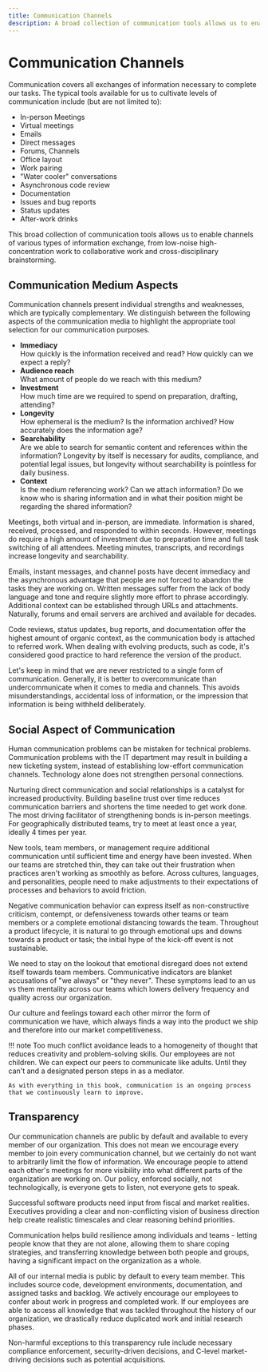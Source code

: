 ```yaml
---
title: Communication Channels
description: A broad collection of communication tools allows us to enable channels of various types of information exchange, from low-noise high-concentration work to collaborative work and cross-disciplinary brainstorming.
---
```


# Communication Channels

Communication covers all exchanges of information necessary to complete our tasks. The typical tools available for us to cultivate levels of communication include (but are not limited to):

- In-person Meetings
- Virtual meetings
- Emails
- Direct messages
- Forums, Channels
- Office layout
- Work pairing
- "Water cooler" conversations
- Asynchronous code review
- Documentation
- Issues and bug reports
- Status updates
- After-work drinks

This broad collection of communication tools allows us to enable channels of various types of information exchange, from low-noise high-concentration work to collaborative work and cross-disciplinary brainstorming.

<!-- 
TODO: (Daniel) Communicating via Team interactions
The default cannot be to directly call members from other teams to request help and support
Find good channel, e.g. support line, or create a ticket and meeting, otherwise ask other team to book time
-->

## Communication Medium Aspects

Communication channels present individual strengths and weaknesses, which are typically complementary. We distinguish between the following aspects of the communication media to highlight the appropriate tool selection for our communication purposes.

- **Immediacy**  
  How quickly is the information received and read? How quickly can we expect a reply?
- **Audience reach**  
  What amount of people do we reach with this medium?
- **Investment**  
  How much time are we required to spend on preparation, drafting, attending?
- **Longevity**  
  How ephemeral is the medium? Is the information archived? How accurately does the information age?
- **Searchability**  
  Are we able to search for semantic content and references within the information? Longevity by itself is necessary for audits, compliance, and potential legal issues, but longevity without searchability is pointless for daily business.
- **Context**  
  Is the medium referencing work? Can we attach information? Do we know who is sharing information and in what their position might be regarding the shared information?

<!-- TODO: (Daniel) Meetings
Share agenda
Make sure people are prepared
only invite who is necessary
Let people go when no longer needed
Write notes
Share results
 -->

Meetings, both virtual and in-person, are immediate. Information is shared, received, processed, and responded to within seconds. However, meetings do require a high amount of investment due to preparation time and full task switching of all attendees. Meeting minutes, transcripts, and recordings increase longevity and searchability.

Emails, instant messages, and channel posts have decent immediacy and the asynchronous advantage that people are not forced to abandon the tasks they are working on. Written messages suffer from the lack of body language and tone and require slightly more effort to phrase accordingly. Additional context can be established through URLs and attachments. Naturally, forums and email servers are archived and available for decades.

Code reviews, status updates, bug reports, and documentation offer the highest amount of organic context, as the communication body is attached to referred work. When dealing with evolving products, such as code, it's considered good practice to hard reference the version of the product.

Let's keep in mind that we are never restricted to a single form of communication. Generally, it is better to overcommunicate than undercommunicate when it comes to media and channels. This avoids misunderstandings, accidental loss of information, or the impression that information is being withheld <!-- vale write-good.Weasel = NO -->deliberately<!-- vale write-good.Weasel = YES -->.

## Social Aspect of Communication

<!-- 
TODO: (Daniel) embed in this chapter, moved from prev part II
Culture, Diversity, and Language, Individual Needs of Team Members
-->

Human communication problems can be mistaken for technical problems. Communication problems with the IT department may result in building a new ticketing system, instead of establishing low-effort communication channels. Technology alone does not strengthen personal connections.

Nurturing direct communication and social relationships is a catalyst for increased productivity. Building baseline trust over time reduces communication barriers and shortens the time needed to get work done. The most driving facilitator of strengthening bonds is in-person meetings. For geographically distributed teams, try to meet at least once a year, ideally 4 times per year.

New tools, team members, or management require additional communication until sufficient time and energy have been invested. When our teams are stretched thin, they can take out their frustration when practices aren't working as <!-- vale write-good.Weasel = NO -->smoothly<!-- vale write-good.Weasel = YES --> as before. Across cultures, languages, and personalities, people need to make adjustments to their expectations of processes and behaviors to avoid friction.

Negative communication behavior can express itself as non-constructive criticism, contempt, or defensiveness towards other teams or team members or a complete emotional distancing towards the team. Throughout a product lifecycle, it is natural to go through emotional ups and downs towards a product or task; the initial hype of the kick-off event is not sustainable.

We need to stay on the lookout that emotional disregard does not extend itself towards team members. Communicative indicators are blanket accusations of "we always" or "they never". These symptoms lead to an us vs them mentality across our teams which lowers delivery frequency and quality across our organization.

Our culture and feelings toward each other mirror the form of communication we have, which always finds a way into the product we ship and therefore into our market competitiveness.

!!! note
    Too much conflict avoidance leads to a homogeneity of thought that reduces creativity and problem-solving skills. Our employees are not children. We can expect our peers to communicate like adults. Until they can't and a designated person steps in as a mediator.

    As with everything in this book, communication is an ongoing process that we continuously learn to improve.

## Transparency

Our communication channels are public by default and available to every member of our organization. This does not mean we encourage every member to join every communication channel, but we certainly do not want to arbitrarily limit the flow of information. We encourage people to attend each other's meetings for more visibility into what different parts of the organization are working on. Our policy, enforced socially, not technologically, is everyone gets to listen, not everyone gets to speak.

Successful software products need input from fiscal and market realities. Executives providing a clear and non-conflicting vision of business direction help create realistic timescales and clear reasoning behind priorities.

Communication helps build resilience among individuals and teams - letting people know that they are not alone, allowing them to share coping strategies, and transferring knowledge between both people and groups, having a significant impact on the organization as a whole.

All of our internal media is public by default to every team member. This includes source code, development environments, documentation, and assigned tasks and backlog. We actively encourage our employees to confer about work in progress and completed work. If our employees are able to access all knowledge that was tackled throughout the history of our organization, we drastically reduce duplicated work and initial research phases.

Non-harmful exceptions to this transparency rule include necessary compliance enforcement, security-driven decisions, and C-level market-driving decisions such as potential acquisitions.

